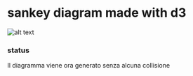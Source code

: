 # sankey diagram made with d3
![alt text](https://raw.githubusercontent.com/edoardo-mileto/d3.js_projects/master/sankey_d3js/Diagram.png)
### status
Il diagramma viene ora generato senza alcuna collisione